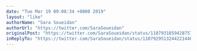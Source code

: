 ```yaml
---
date: "Tue Mar 19 09:08:34 +0000 2019"
layout: "like"
authorName: "Sara Soueidan"
authorUrl: "https://twitter.com/SaraSoueidan"
originalPost: "https://twitter.com/SaraSoueidan/status/1107931859428757509"
inReplyTo: "https://twitter.com/SaraSoueidan/status/1107929513244221440"
---
```

